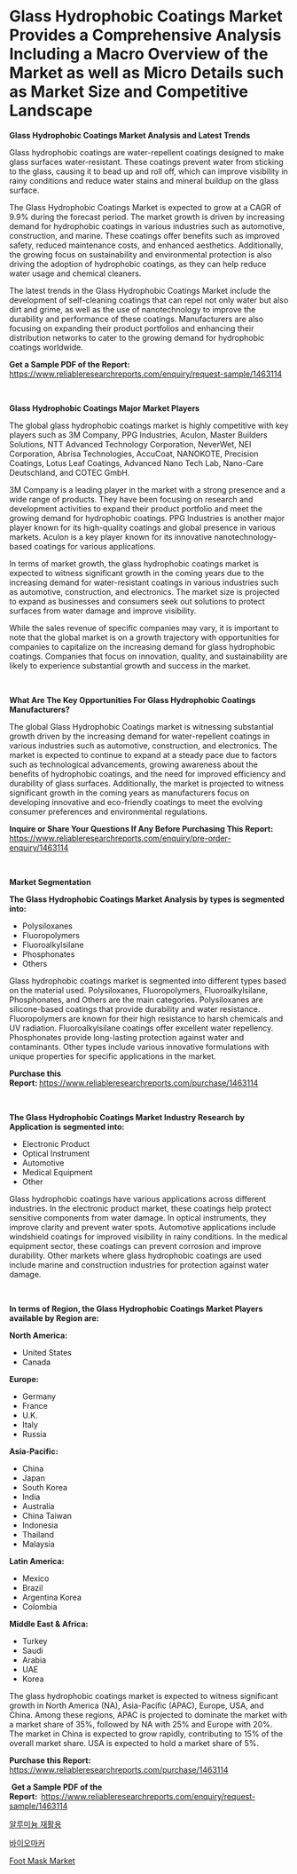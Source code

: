 <p><h1>Glass Hydrophobic Coatings Market Provides a Comprehensive Analysis Including a Macro Overview of the Market as well as Micro Details such as Market Size and Competitive Landscape</h1></p><p><strong>Glass Hydrophobic Coatings Market Analysis and Latest Trends</strong></p>
<p><p>Glass hydrophobic coatings are water-repellent coatings designed to make glass surfaces water-resistant. These coatings prevent water from sticking to the glass, causing it to bead up and roll off, which can improve visibility in rainy conditions and reduce water stains and mineral buildup on the glass surface.</p><p>The Glass Hydrophobic Coatings Market is expected to grow at a CAGR of 9.9% during the forecast period. The market growth is driven by increasing demand for hydrophobic coatings in various industries such as automotive, construction, and marine. These coatings offer benefits such as improved safety, reduced maintenance costs, and enhanced aesthetics. Additionally, the growing focus on sustainability and environmental protection is also driving the adoption of hydrophobic coatings, as they can help reduce water usage and chemical cleaners.</p><p>The latest trends in the Glass Hydrophobic Coatings Market include the development of self-cleaning coatings that can repel not only water but also dirt and grime, as well as the use of nanotechnology to improve the durability and performance of these coatings. Manufacturers are also focusing on expanding their product portfolios and enhancing their distribution networks to cater to the growing demand for hydrophobic coatings worldwide.</p></p>
<p><strong>Get a Sample PDF of the Report:&nbsp;</strong> <a href="https://www.reliableresearchreports.com/enquiry/request-sample/1463114">https://www.reliableresearchreports.com/enquiry/request-sample/1463114</a></p>
<p>&nbsp;</p>
<p><strong>Glass Hydrophobic Coatings Major Market Players</strong></p>
<p><p>The global glass hydrophobic coatings market is highly competitive with key players such as 3M Company, PPG Industries, Aculon, Master Builders Solutions, NTT Advanced Technology Corporation, NeverWet, NEI Corporation, Abrisa Technologies, AccuCoat, NANOKOTE, Precision Coatings, Lotus Leaf Coatings, Advanced Nano Tech Lab, Nano-Care Deutschland, and COTEC GmbH. </p><p>3M Company is a leading player in the market with a strong presence and a wide range of products. They have been focusing on research and development activities to expand their product portfolio and meet the growing demand for hydrophobic coatings. PPG Industries is another major player known for its high-quality coatings and global presence in various markets. Aculon is a key player known for its innovative nanotechnology-based coatings for various applications.</p><p>In terms of market growth, the glass hydrophobic coatings market is expected to witness significant growth in the coming years due to the increasing demand for water-resistant coatings in various industries such as automotive, construction, and electronics. The market size is projected to expand as businesses and consumers seek out solutions to protect surfaces from water damage and improve visibility.</p><p>While the sales revenue of specific companies may vary, it is important to note that the global market is on a growth trajectory with opportunities for companies to capitalize on the increasing demand for glass hydrophobic coatings. Companies that focus on innovation, quality, and sustainability are likely to experience substantial growth and success in the market.</p></p>
<p>&nbsp;</p>
<p><strong>What Are The Key Opportunities For Glass Hydrophobic Coatings Manufacturers?</strong></p>
<p><p>The global Glass Hydrophobic Coatings market is witnessing substantial growth driven by the increasing demand for water-repellent coatings in various industries such as automotive, construction, and electronics. The market is expected to continue to expand at a steady pace due to factors such as technological advancements, growing awareness about the benefits of hydrophobic coatings, and the need for improved efficiency and durability of glass surfaces. Additionally, the market is projected to witness significant growth in the coming years as manufacturers focus on developing innovative and eco-friendly coatings to meet the evolving consumer preferences and environmental regulations.</p></p>
<p><strong>Inquire or Share Your Questions If Any Before Purchasing This Report:</strong> <a href="https://www.reliableresearchreports.com/enquiry/pre-order-enquiry/1463114">https://www.reliableresearchreports.com/enquiry/pre-order-enquiry/1463114</a></p>
<p>&nbsp;</p>
<p><strong>Market Segmentation</strong></p>
<p><strong>The Glass Hydrophobic Coatings Market Analysis by types is segmented into:</strong></p>
<p><ul><li>Polysiloxanes</li><li>Fluoropolymers</li><li>Fluoroalkylsilane</li><li>Phosphonates</li><li>Others</li></ul></p>
<p><p>Glass hydrophobic coatings market is segmented into different types based on the material used. Polysiloxanes, Fluoropolymers, Fluoroalkylsilane, Phosphonates, and Others are the main categories. Polysiloxanes are silicone-based coatings that provide durability and water resistance. Fluoropolymers are known for their high resistance to harsh chemicals and UV radiation. Fluoroalkylsilane coatings offer excellent water repellency. Phosphonates provide long-lasting protection against water and contaminants. Other types include various innovative formulations with unique properties for specific applications in the market.</p></p>
<p><strong>Purchase this Report:&nbsp;</strong><a href="https://www.reliableresearchreports.com/purchase/1463114">https://www.reliableresearchreports.com/purchase/1463114</a></p>
<p>&nbsp;</p>
<p><strong>The Glass Hydrophobic Coatings Market Industry Research by Application is segmented into:</strong></p>
<p><ul><li>Electronic Product</li><li>Optical Instrument</li><li>Automotive</li><li>Medical Equipment</li><li>Other</li></ul></p>
<p><p>Glass hydrophobic coatings have various applications across different industries. In the electronic product market, these coatings help protect sensitive components from water damage. In optical instruments, they improve clarity and prevent water spots. Automotive applications include windshield coatings for improved visibility in rainy conditions. In the medical equipment sector, these coatings can prevent corrosion and improve durability. Other markets where glass hydrophobic coatings are used include marine and construction industries for protection against water damage.</p></p>
<p>&nbsp;</p>
<p><strong>In terms of Region, the Glass Hydrophobic Coatings Market Players available by Region are:</strong></p>
<p>
    <p> <strong> North America: </strong>
        <ul>
            <li>United States</li>
            <li>Canada</li>
        </ul>
        </p> 
    <p> <strong> Europe: </strong>
        <ul>
            <li>Germany</li>
            <li>France</li>
            <li>U.K.</li>
            <li>Italy</li>
            <li>Russia</li>
        </ul>
        </p> 
    <p> <strong> Asia-Pacific: </strong>
        <ul>
            <li>China</li>
            <li>Japan</li>
            <li>South Korea</li>
            <li>India</li>
            <li>Australia</li>
            <li>China Taiwan</li>
            <li>Indonesia</li>
            <li>Thailand</li>
            <li>Malaysia</li>
        </ul>
        </p> 
    <p> <strong> Latin America: </strong>
        <ul>
            <li>Mexico</li>
            <li>Brazil</li>
            <li>Argentina Korea</li>
            <li>Colombia</li>
        </ul>
        </p> 
    <p> <strong> Middle East & Africa: </strong>
        <ul>
            <li>Turkey</li>
            <li>Saudi</li>
            <li>Arabia</li>
            <li>UAE</li>
            <li>Korea</li>
        </ul>
    </p>
    </p>
<p><p>The glass hydrophobic coatings market is expected to witness significant growth in North America (NA), Asia-Pacific (APAC), Europe, USA, and China. Among these regions, APAC is projected to dominate the market with a market share of 35%, followed by NA with 25% and Europe with 20%. The market in China is expected to grow rapidly, contributing to 15% of the overall market share. USA is expected to hold a market share of 5%.</p></p>
<p><strong>Purchase this Report: </strong><a href="https://www.reliableresearchreports.com/purchase/1463114">https://www.reliableresearchreports.com/purchase/1463114</a></p>
<p>&nbsp;<strong>Get a Sample PDF of the Report:&nbsp;&nbsp;</strong><a href="https://www.reliableresearchreports.com/enquiry/request-sample/1463114">https://www.reliableresearchreports.com/enquiry/request-sample/1463114</a></p>
<p><strong></strong></p>
<p><p><a href="https://medium.com/@ieremiapadurariu20221/%EC%95%8C%EB%A3%A8%EB%AF%B8%EB%8A%84-%EC%9E%AC%ED%99%9C%EC%9A%A9-%EC%8B%9C%EC%9E%A5-%EC%8B%9C%EC%9E%A5-cagr-%EC%8B%9C%EC%9E%A5-%ED%8A%B8%EB%A0%8C%EB%93%9C-%EB%B0%8F-%EC%84%B1%EC%9E%A5-%EC%A0%84%EB%9E%B5%EC%97%90-%EB%8C%80%ED%95%9C-%ED%86%B5%EC%B0%B0%EB%A0%A5-a6792220adae">알루미늄 재활용</a></p><p><a href="https://medium.com/@ieremiapadurariu20221/%EB%B0%94%EC%9D%B4%EC%98%A4%EB%A7%88%EC%BB%A4-%EC%8B%9C%EC%9E%A5-%EA%B7%9C%EB%AA%A8-%EC%8B%9C%EC%9E%A5-%EC%A0%84%EB%A7%9D-%EB%B0%8F-%EC%8B%9C%EC%9E%A5-%EC%A0%84%EB%A7%9D-2024%EB%85%84%EB%B6%80%ED%84%B0-2031%EB%85%84%EA%B9%8C%EC%A7%80-38b0cf48c396">바이오마커</a></p><p><a href="https://summer-dogwood-3e9.notion.site/Foot-Mask-Market-Size-Market-Trends-and-Growth-Outlook-forecasted-for-period-from-2024-to-2031-dbdb1f4636d644a7a21b8b9de8aa9c3d">Foot Mask Market</a></p></p>